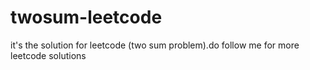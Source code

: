 # twosum-leetcode
it's the solution for leetcode (two sum problem).do follow me for more leetcode solutions
